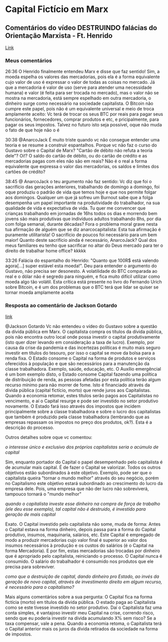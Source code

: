 # Capital Fictício em Marx


## Comentários do vídeo DESTRUINDO falácias do Orientação Marxista - Ft. Henrido

[Link](https://www.youtube.com/watch?v=6IkgPZ-zx9Q&t=3015s)

### Meus comentários

26:36 O Henrido finalmente entendeu Marx e disse que faz sentido!
Sim, a moeda espelha os valores das mercadorias, pois ela é a forma equivalente cujo valor de uso é expressar
o valor de todas as coisas no mercado. Já que a mercadoria é valor de uso (serve para atender uma necessidade humana)
e valor (é feita para ser trocada no mercado), mas o valor não se mostra na mercadoria, está sempre espelhado em outra
mercadoria, o dinheiro surge como necessário na sociedade capitalista. O Bitcoin não cumpre este papel,
pois não é um equivalente universal e meio de troca amplamente aceito: Vc terá de trocar os seus BTC por
reais para pagar seus funcionários, fornecedores, comprar produtos e etc, e pricipalmente, para pagar os seus impostos.
Talvez no futuro isto seja possível, oque não muda o fato de que hoje não o é

30:38 @AnarcoJack É muito triste quando vc não consegue entender uma teoria e se resume a construir espantalhos.
Porque vc não faz o curso do Gustavo sobre o Capital de Marx? "Cartão de débito não refuta a teoria dele"? Oi!?
O saldo do cartão de débito, ou do cartão de crédito e as mercadorias pagas com eles não são em reais?
Não é o real a forma equivalente que expressa o valor das mercadorias, os saldos e limites dos cartões de crédito?

38:45 @ AnarcoJack o teu argumento não faz sentido: Vc diz que foi o sacrifício das gerações anteriores,
trabalhando de domingo a domingo, foi oque produziu o padrão de vida que temos hoje e que nos permite folgar
aos domingos. Qualquer um que já sofreu um Burnout sabe que a folga desempenha um papel importante na produtividade
do trabalhador, na sua qualidade de vida e expectativa de vida. Tu quer me convencer que crianças trabalhando em
jornadas de 16hs todos os dias e morrendo bem jovens são mais produtivas que indivíduos adultos trabalhando 8hs,
por dia com folga semanal, durante décadas? Fora o problema moral grave nesta tua afirmação de alguém que se diz
anarcocapitalista: Esta tua afirmação é puramente utilitarista! O sacrifício de poucos foi necessário para um bem maior!
Quanto deste sacrifício ainda é necessário, AnarcoJack? Qual dos meus familiares
eu tenho que sacrificar no altar do Deus mercado para ter o direito de trabalhar home office? kkkkk

33:26 Falácia do espantalho do Henrido: "Quanto que 100R$ está valendo agora[...] super estável esta moeda!".
Deu para entender o argumento do Gustavo, não precisa ser desonesto. A volatilidade do BTC comparada ao real
e o dólar não é segredo para ninguém, e fica muito difícil utilizar como moeda algo tão volátil.
Esta crítica está presente no livro do Fernando Urich sobre Bitcoin, e é um dos problemas que o
BTC terá que lidar se quiser se tornar moeda amplamente aceita

### Resposta ao comentário de Jackson Gotardo

[link](https://www.youtube.com/watch?v=6IkgPZ-zx9Q&lc=UgwNP2j1eYrDf36pBdJ4AaABAg)

@Jackson Gotardo Vc não entendeu o vídeo do Gustavo sobre a questão da dívida pública em Marx.
O capitalista compra os títulos da dívida pública, pois não encontra outro local onde possa 
investir o capital produtivamente (isto quer dizer levando em consideração a taxa de lucro).
Exemplo, por causa da crise da pandemia e das incertezas políticas é muito mais seguro investir
em títulos do tesouro, por isso o capital se move da bolsa para a renda fixa. O Estado consome o
Capital na forma de produtos e serviços oferecidos à população e que são necessários para a manutenção
da classe trabalhadora. Exemplo, saúde, educação, etc. O Auxílio emergêncial é um bom exemplo disto,
o Estado consome Capital fazendo uma política de distribuição de renda, as pessoas afetadas por esta política
terão algum recurso mínimo para não morrer de fome. Isto é financiado através da dívida pública
(capital fictício, morto) que rende juros aos Capitalistas. Quando a economia retomar,
estes títulos serão pagos aos Capitalistas no vencimento, e aí o Capital resurge e pode 
ser investido no setor produtivo novamente. O Estado fará isso através dos impostos que
incidem principalmente sobre a classe trabalhadora e sobre o lucro dos capitalistas que
também é produzido pela classe trabalhadora (lembrando que as empresas repassam os impostos
no preço dos produtos, ok?). Esta é a descrição do processo.

Outros detalhes sobre oque vc comentou:

_o interesse único e exclusivo dos próprios capitalistas seria o acúmulo de capital_

Sim, enquanto portador do Capital o papel desempenhado pelo capitalista é de acumular mais capital.
É de fazer o Capital se valorizar. Todos os outros objetivos estão subordinados à este objetivo.
Exemplo, pode ser que o capitalista queira "tornar o mundo melhor" através do seu negócio,
porém no Capitalismo este objetivo estará subordinado ao crescimento do lucro da empresa dele.
Pois, uma empresa que não der lucro não sobreviverá, tampouco tornará o "mundo melhor"

_quando o capitalista investe esse dinheiro na compra de força de trabalho (ele deu esse exemplo), tal capital não é destruído, é investido para geração de mais capital_

Exato. O Capital investido pelo capitalista não some, muda de forma: Antes o Capital estava na forma dinheiro,
depois passa para a forma do Capital produtivo, insumos, maquinaria, salários, etc. Este Capital é empregado de modo
a produzir mercadorias cujo valor final é superior ao valor dos insumos necessários à produção e os custos do salários
(é o Capital na forma Mercadoria). E por fim, estas mercadorias são trocadas por dinheiro que é apropriado
pelo capitalista, reiniciando o processo. O Capital nunca é consumido. O salário do trabalhador
é consumido nos produtos que ele precisa para sobreviver.

_como que a destruição de capital, dando dinheiro pro Estado, ao invés da geração de novo capital, através de investimento direito em algum recurso, é necessário para o capitalismo?_

Mais alguns comentários sobre a sua pergunta: O Capital fica na forma fictícia (morto) em títulos da dívida pública.
O estado paga ao Capitalista como se este tivesse investido no setor produtivo. Daí o Capitalista faz uma conta simples,
é vantajoso investir meu Capital na crise, correndo risco, sendo que eu poderia investir na dívida acumulando X% sem risco?
Se a taxa compensar, vale a pena. Quando a economia retoma, o Capitalista terá o Capital anterior mais os juros
da dívida retirados da sociedade na forma de impostos.
